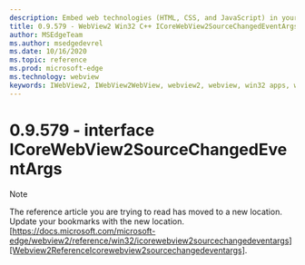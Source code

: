 ```yaml
---
description: Embed web technologies (HTML, CSS, and JavaScript) in your native applications with the Microsoft Edge WebView2 control
title: 0.9.579 - WebView2 Win32 C++ ICoreWebView2SourceChangedEventArgs
author: MSEdgeTeam
ms.author: msedgedevrel
ms.date: 10/16/2020
ms.topic: reference
ms.prod: microsoft-edge
ms.technology: webview
keywords: IWebView2, IWebView2WebView, webview2, webview, win32 apps, win32, edge, ICoreWebView2, ICoreWebView2Controller, browser control, edge html, ICoreWebView2SourceChangedEventArgs
---
```


# 0.9.579 - interface ICoreWebView2SourceChangedEventArgs 

> [!NOTE]
> The reference article you are trying to read has moved to a new location.  
> Update your bookmarks with the new location.  
> [https://docs.microsoft.com/microsoft-edge/webview2/reference/win32/icorewebview2sourcechangedeventargs][Webview2ReferenceIcorewebview2sourcechangedeventargs].  

[Webview2ReferenceIcorewebview2sourcechangedeventargs]: /microsoft-edge/webview2/reference/win32/icorewebview2sourcechangedeventargs "interface ICoreWebView2SourceChangedEventArgs | Microsoft Docs"
